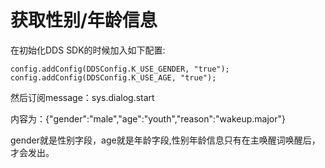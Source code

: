 # 获取性别/年龄信息

在初始化DDS SDK的时候加入如下配置:

    config.addConfig(DDSConfig.K_USE_GENDER, "true");
    config.addConfig(DDSConfig.K_USE_AGE, "true");

然后订阅message：sys.dialog.start

内容为：{"gender":"male","age":"youth","reason":"wakeup.major"}

gender就是性别字段，age就是年龄字段,性别年龄信息只有在主唤醒词唤醒后，才会发出。
